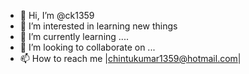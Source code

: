 - 👋 Hi, I’m @ck1359
- 👀 I’m interested in learning new things
- 🌱 I’m currently learning ....
- 💞️ I’m looking to collaborate on ...
- 📫 How to reach me |chintukumar1359@hotmail.com|

<!---
ck1359/ck1359 is a ✨ special ✨ repository because its `README.md` (this file) appears on your GitHub profile.
You can click the Preview link to take a look at your changes.
--->
